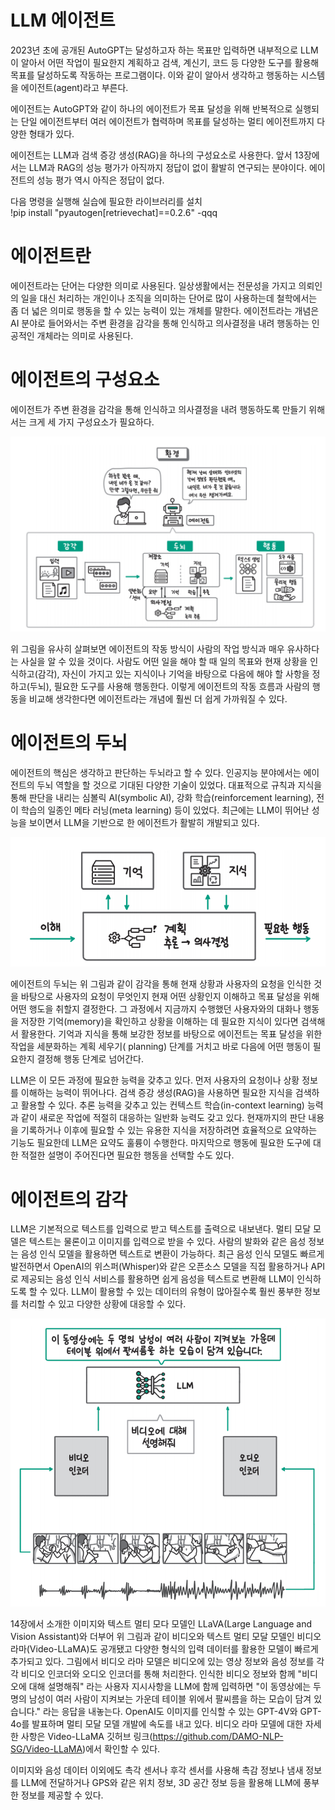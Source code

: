 # **LLM 에이전트**  
2023년 초에 공개된 AutoGPT는 달성하고자 하는 목표만 입력하면 내부적으로 LLM이 알아서 어떤 작업이 필요한지 계획하고 검색, 계신기, 코드 등 다양한 
도구를 활용해 목표를 달성하도록 작동하는 프로그램이다. 이와 같이 알아서 생각하고 행동하는 시스템을 에이전트(agent)라고 부른다.  
  
에이전트는 AutoGPT와 같이 하나의 에이전트가 목표 달성을 위해 반복적으로 실행되는 단일 에이전트부터 여러 에이전트가 협력하며 목표를 달성하는 멀티 
에이전트까지 다양한 형태가 있다.  
  
에이전트는 LLM과 검색 증강 생성(RAG)을 하나의 구성요소로 사용한다. 앞서 13장에서는 LLM과 RAG의 성능 평가가 아직까지 정답이 없이 활발히 연구되는 
분야이다. 에이전트의 성능 평가 역시 아직은 정답이 없다.  
  
다음 명령을 실행해 실습에 필요한 라이브러리를 설치  
!pip install "pyautogen[retrievechat]==0.2.6" -qqq  
  
# **에이전트란**  
에이전트라는 단어는 다양한 의미로 사용된다. 일상생활에서는 전문성을 가지고 의뢰인의 일을 대신 처리하는 개인이나 조직을 의미하는 단어로 많이 사용하는데 
철학에서는 좀 더 넓은 의미로 행동을 할 수 있는 능력이 있는 개체를 말한다. 에이전트라는 개념은 AI 분야로 들어와서는 주변 환경을 감각을 통해 인식하고 
의사결정을 내려 행동하는 인공적인 개체라는 의미로 사용된다.  
  
# **에이전트의 구성요소**  
에이전트가 주변 환경을 감각을 통해 인식하고 의사결정을 내려 행동하도록 만들기 위해서는 크게 세 가지 구성요소가 필요하다.  
  
![img.png](image/img.png)  
  
위 그림을 유사히 살펴보면 에이전트의 작동 방식이 사람의 작업 방식과 매우 유사하다는 사실을 알 수 있을 것이다. 사람도 어떤 일을 해야 할 때 일의 
목표와 현재 상황을 인식하고(감각), 자신이 가지고 있는 지식이나 기억을 바탕으로 다음에 해야 할 사항을 정하고(두뇌), 필요한 도구를 사용해 행동한다. 
이렇게 에이전트의 작동 흐름과 사람의 행동을 비교해 생각한다면 에이전트라는 개념에 훨씬 더 쉽게 가까워질 수 있다.  
  
# **에이전트의 두뇌**  
에이전트의 핵심은 생각하고 판단하는 두뇌라고 할 수 있다. 인공지능 분야에서는 에이전트의 두뇌 역할을 할 것으로 기대된 다양한 기술이 있었다. 대표적으로 
규칙과 지식을 통해 판단을 내리는 심볼릭 AI(symbolic AI), 강화 학습(reinforcement learning), 전이 학습의 일종인 메타 러닝(meta learning) 등이 
있었다. 최근에는 LLM이 뛰어난 성능을 보이면서 LLM을 기반으로 한 에이전트가 활발히 개발되고 있다.  
  
![img.png](image/img2.png)  
  
에이전트의 두뇌는 위 그림과 같이 감각을 통해 현재 상황과 사용자의 요청을 인식한 것을 바탕으로 사용자의 요청이 무엇인지 현재 어떤 상황인지 이해하고 
목표 달성을 위해 어떤 행도을 취할지 결정한다. 그 과정에서 지금까지 수행했던 사용자와의 대화나 행동을 저장한 기억(memory)을 확인하고 상황을 이해하는 
데 필요한 지식이 있다면 검색해서 활용한다. 기억과 지식을 통해 보강한 정보를 바탕으로 에이전트는 목표 달성을 위한 작업을 세분화하는 계획 세우기(
planning) 단계를 거치고 바로 다음에 어떤 행동이 필요한지 결정해 행동 단계로 넘어간다.  
  
LLM은 이 모든 과정에 필요한 능력을 갖추고 있다. 먼저 사용자의 요청이나 상황 정보를 이해하는 능력이 뛰어나다. 검색 증강 생성(RAG)을 사용하면 필요한 
지식을 검색하고 활용할 수 있다. 추론 능력을 갖추고 있는 컨텍스트 학습(in-context learning) 능력과 같이 새로운 작업에 적절히 대응하는 일반화 
능력도 갖고 있다. 현재까지의 판단 내용을 기록하거나 이후에 필요할 수 있는 유용한 지식을 저장하려면 효율적으로 요약하는 기능도 필요한데 LLM은 요약도 
훌륭이 수행한다. 마지막으로 행동에 필요한 도구에 대한 적절한 설명이 주어진다면 필요한 행동을 선택할 수도 있다.  
  
# **에이전트의 감각**  
LLM은 기본적으로 텍스트를 입력으로 받고 텍스트를 출력으로 내보낸다. 멀티 모달 모델은 텍스트는 물론이고 이미지를 입력으로 받을 수 있다. 사람의 
발화와 같은 음성 정보는 음성 인식 모델을 활용하면 텍스트로 변환이 가능하다. 최근 음성 인식 모델도 빠르게 발전하면서 OpenAI의 위스퍼(Whisper)와 
같은 오픈소스 모델을 직접 활용하거나 API로 제공되는 음성 인식 서비스를 활용하면 쉽게 음성을 텍스트로 변환해 LLM이 인식하도록 할 수 있다. LLM이 
활용할 수 있는 데이터의 유형이 많아질수록 훨씬 풍부한 정보를 처리할 수 있고 다양한 상황에 대응할 수 있다.  
  
![img.png](image/img3.png)  
  
14장에서 소개한 이미지와 텍스트 멀티 모다 모델인 LLaVA(Large Language and Vision Assistant)와 더부어 위 그림과 같이 비디오와 텍스트 멀티 
모달 모델인 비디오 라마(Video-LLaMA)도 공개됐고 다양한 형식의 입력 데이터를 활용한 모델이 빠르게 추가되고 있다. 그림에서 비디오 라마 모델은 
비디오에 있는 영상 정보와 음성 정보를 각각 비디오 인코더와 오디오 인코더를 통해 처리한다. 인식한 비디오 정보와 함께 "비디오에 대해 설명해줘"
라는 사용자 지시사항을 LLM에 함께 입력하면 "이 동영상에는 두 명의 남성이 여러 사람이 지켜보는 가운데 테이블 위에서 팔씨름을 하는 모습이 담겨 있습니다."
라는 응답을 내놓는다. OpenAI도 이미지를 인식할 수 있는 GPT-4V와 GPT-4o를 발표하며 멀티 모달 모델 개발에 속도를 내고 있다. 비디오 라마 모델에 대한 
자세한 사항은 Video-LLaMA 깃허브 링크(https://github.com/DAMO-NLP-SG/Video-LLaMA)에서 확인할 수 있다.  
  
이미지와 음성 데이터 이외에도 촉각 센서나 후각 센서를 사용해 촉감 정보나 냄새 정보를 LLM에 전달하거나 GPS와 같은 위치 정보, 3D 공간 정보 등을 
활용해 LLM에 풍부한 정보를 제공할 수 있다.  
  

